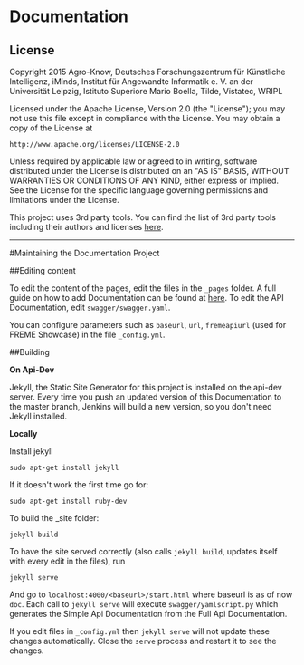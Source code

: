 # Documentation

## License

Copyright 2015 Agro-Know, Deutsches Forschungszentrum für Künstliche Intelligenz, iMinds,
               Institut für Angewandte Informatik e. V. an der Universität Leipzig,
               Istituto Superiore Mario Boella, Tilde, Vistatec, WRIPL

Licensed under the Apache License, Version 2.0 (the "License");
you may not use this file except in compliance with the License.
You may obtain a copy of the License at

    http://www.apache.org/licenses/LICENSE-2.0

Unless required by applicable law or agreed to in writing, software
distributed under the License is distributed on an "AS IS" BASIS,
WITHOUT WARRANTIES OR CONDITIONS OF ANY KIND, either express or implied.
See the License for the specific language governing permissions and
limitations under the License.

This project uses 3rd party tools. You can find the list of 3rd party tools including their authors and licenses [here](LICENSE-3RD-PARTY).

----------------------------------------------------------------------------

#Maintaining the Documentation Project

##Editing content

To edit the content of the pages, edit the files in the `_pages` folder. A full guide on how to add Documentation can be found at [here](api-dev.freme-project.eu/doc/knowledge-base/how-to-add-documentation.html).
To edit the API Documentation, edit `swagger/swagger.yaml`.

You can configure parameters such as `baseurl`, `url`, `fremeapiurl` (used for FREME Showcase) in the file `_config.yml`.

##Building

**On Api-Dev**

Jekyll, the Static Site Generator for this project is installed on the api-dev server. Every time you push an updated version of this Documentation to the master branch, Jenkins will build a new version, so you don't need Jekyll installed.

**Locally**

Install jekyll

``` 
sudo apt-get install jekyll 
```

If it doesn't work the first time go for:

```
sudo apt-get install ruby-dev
```



To build the _site folder:

```
jekyll build
```

To have the site served correctly (also calls `jekyll build`, updates itself with every edit in the files), run

```
jekyll serve
```

And go to `localhost:4000/<baseurl>/start.html` where baseurl is as of now `doc`.  Each call to `jekyll serve` will execute `swagger/yamlscript.py` which generates the Simple Api Documentation from the Full Api Documentation.

If you edit files in `_config.yml` then `jekyll serve` will not update these changes automatically. Close the `serve` process and restart it to see the changes.
